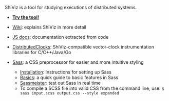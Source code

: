 ShiViz is a tool for studying executions of distributed systems.

* [**Try the tool!**](https://bestchai.bitbucket.io/shiviz/)

* [Wiki](https://github.com/DistributedClocks/shiviz/wiki): explains ShiViz in more detail

* [JS docs](http://bestchai.bitbucket.io/shiviz/docs/): documentation extracted from code

* [DistributedClocks](https://distributedclocks.github.io/): ShiViz-compatible vector-clock instrumentation libraries for C/C++/Java/Go

* [Sass](http://sass-lang.com/): a CSS preprocessor for easier and more intuitive styling

	- [Installation](http://sass-lang.com/install): instructions for setting up Sass
	- [Basics](http://sass-lang.com/guide): a quick guide to basic features in Sass
	- [Sassmeister](http://sassmeister.com/): test out Sass in real time
	- To compile a SCSS file into valid CSS from the command line, use:
	  ```$ sass input.scss output.css --style expanded```
